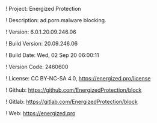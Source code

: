 ! Project: Energized Protection

! Description: ad.porn.malware blocking.

! Version: 6.0.1.20.09.246.06

! Build Version: 20.09.246.06

! Build Date: Wed, 02 Sep 20 06:00:11

! Version Code: 2460600

! License: CC BY-NC-SA 4.0, https://energized.pro/license

! Github: https://github.com/EnergizedProtection/block

! Gitlab: https://gitlab.com/EnergizedProtection/block


! Web: https://energized.pro
